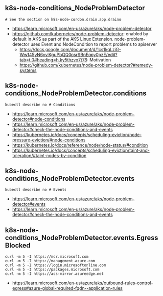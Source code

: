 ## k8s-node-conditions_NodeProblemDetector

```
# See the section on k8s-node-cordon.drain.app.draino
```

- https://learn.microsoft.com/en-us/azure/aks/node-problem-detector
- https://github.com/kubernetes/node-problem-detector: enabled by default in AKS as part of the AKS Linux Extension. node-problem-detector uses Event and NodeCondition to report problems to apiserver
  - https://docs.google.com/document/d/1cs1kqLziG-Ww145yN6vvlKguPbQQ0psrSBnEqpy0pzE/edit?tab=t.0#heading=h.ky5thzvo7t76: Motivation
  - https://github.com/kubernetes/node-problem-detector?#remedy-systems
    
## k8s-node-conditions_NodeProblemDetector.conditions

```
kubectl describe no # Conditions
```

- https://learn.microsoft.com/en-us/azure/aks/node-problem-detector#node-conditions
- https://learn.microsoft.com/en-us/azure/aks/node-problem-detector#check-the-node-conditions-and-events
- https://kubernetes.io/docs/concepts/scheduling-eviction/node-pressure-eviction/#node-conditions
- https://kubernetes.io/docs/reference/node/node-status/#condition
- https://kubernetes.io/docs/concepts/scheduling-eviction/taint-and-toleration/#taint-nodes-by-condition

## k8s-node-conditions_NodeProblemDetector.events

```
kubectl describe no # Events
```

- https://learn.microsoft.com/en-us/azure/aks/node-problem-detector#events
- https://learn.microsoft.com/en-us/azure/aks/node-problem-detector#check-the-node-conditions-and-events

## k8s-node-conditions_NodeProblemDetector.events.EgressBlocked

```
curl -m 5 -I https://mcr.microsoft.com
curl -m 5 -I https://management.azure.com
curl -m 5 -I https://login.microsoftonline.com
curl -m 5 -I https://packages.microsoft.com
curl -m 5 -I https://acs-mirror.azureedge.net
```

- https://learn.microsoft.com/en-us/azure/aks/outbound-rules-control-egress#azure-global-required-fqdn--application-rules
